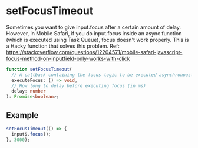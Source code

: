 # setFocusTimeout

Sometimes you want to give input.focus after a certain amount of delay. However, in Mobile Safari, if you do input.focus inside an async function (which is executed using Task Queue), focus doesn't work properly. This is a Hacky function that solves this problem.
Ref: https://stackoverflow.com/questions/12204571/mobile-safari-javascript-focus-method-on-inputfield-only-works-with-click

```typescript
function setFocusTimeout(
  // A callback containing the focus logic to be executed asynchronously
  executeFocus: () => void,
  // How long to delay before executing focus (in ms)
  delay: number
): Promise<boolean>;
```

## Example

```typescript
setFocusTimeout(() => {
  input$.focus();
}, 3000);
```
